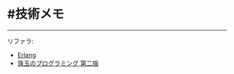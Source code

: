 # #技術メモ

<!-- :: REFERERS :: -->

---
リファラ: 

* [Erlang](../erlang/Erlang.md)
* [珠玉のプログラミング 第二版](../programming_pearls_2nd/README.md)
